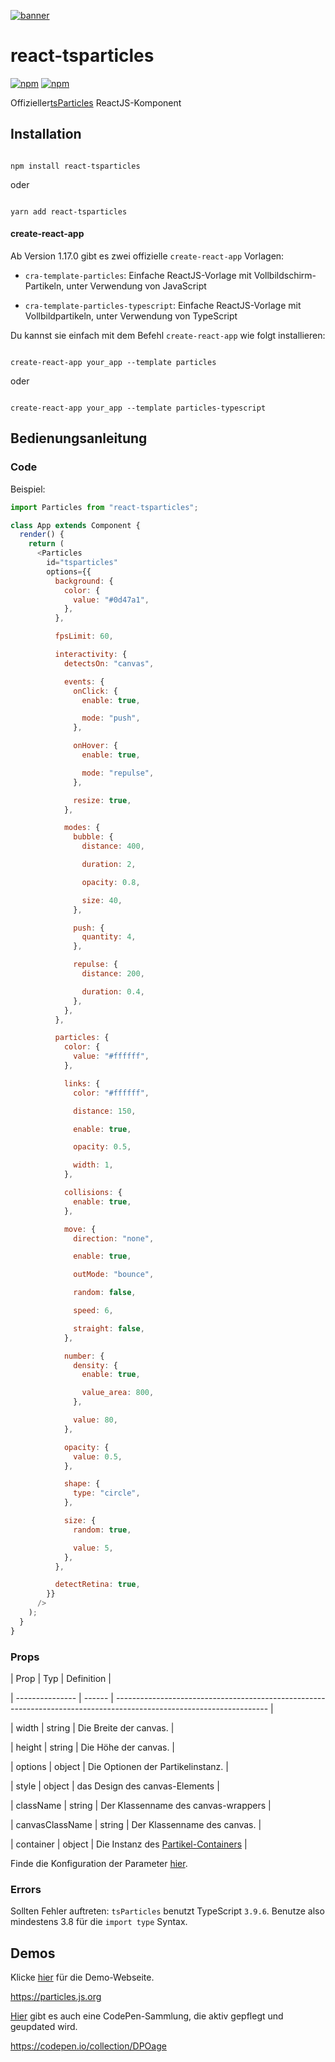 [![banner](https://particles.js.org/images/banner2.png)](https://particles.js.org)

# react-tsparticles

[![npm](https://img.shields.io/npm/v/react-tsparticles)](https://www.npmjs.com/package/react-tsparticles) [![npm](https://img.shields.io/npm/dm/react-tsparticles)](https://www.npmjs.com/package/react-tsparticles)

Offizieller[tsParticles](https://github.com/matteobruni/tsparticles) ReactJS-Komponent

## Installation

```shell

npm install react-tsparticles

```

oder

```shell

yarn add react-tsparticles

```

#### create-react-app

Ab Version 1.17.0 gibt es zwei offizielle `create-react-app` Vorlagen:

- `cra-template-particles`: Einfache ReactJS-Vorlage mit Vollbildschirm-Partikeln, unter Verwendung von JavaScript

- `cra-template-particles-typescript`: Einfache ReactJS-Vorlage mit Vollbildpartikeln, unter Verwendung von TypeScript

Du kannst sie einfach mit dem Befehl `create-react-app` wie folgt installieren:

```shell script

create-react-app your_app --template particles

```

oder

```shell script

create-react-app your_app --template particles-typescript

```

## Bedienungsanleitung

### Code

Beispiel:

```javascript
import Particles from "react-tsparticles";

class App extends Component {
  render() {
    return (
      <Particles
        id="tsparticles"
        options={{
          background: {
            color: {
              value: "#0d47a1",
            },
          },

          fpsLimit: 60,

          interactivity: {
            detectsOn: "canvas",

            events: {
              onClick: {
                enable: true,

                mode: "push",
              },

              onHover: {
                enable: true,

                mode: "repulse",
              },

              resize: true,
            },

            modes: {
              bubble: {
                distance: 400,

                duration: 2,

                opacity: 0.8,

                size: 40,
              },

              push: {
                quantity: 4,
              },

              repulse: {
                distance: 200,

                duration: 0.4,
              },
            },
          },

          particles: {
            color: {
              value: "#ffffff",
            },

            links: {
              color: "#ffffff",

              distance: 150,

              enable: true,

              opacity: 0.5,

              width: 1,
            },

            collisions: {
              enable: true,
            },

            move: {
              direction: "none",

              enable: true,

              outMode: "bounce",

              random: false,

              speed: 6,

              straight: false,
            },

            number: {
              density: {
                enable: true,

                value_area: 800,
              },

              value: 80,
            },

            opacity: {
              value: 0.5,
            },

            shape: {
              type: "circle",
            },

            size: {
              random: true,

              value: 5,
            },
          },

          detectRetina: true,
        }}
      />
    );
  }
}
```

### Props

| Prop | Typ | Definition |

| --------------- | ------ | -------------------------------------------------------------------------------------------------------------------- |

| width | string | Die Breite der canvas. |

| height | string | Die Höhe der canvas. |

| options | object | Die Optionen der Partikelinstanz. |

| style | object | das Design des canvas-Elements |

| className | string | Der Klassenname des canvas-wrappers |

| canvasClassName | string | Der Klassenname des canvas. |

| container | object | Die Instanz des [Partikel-Containers](https://github.com/matteobruni/tsparticles/wiki/Particles-Container-class) |

Finde die Konfiguration der Parameter [hier](https://particles.js.org).

### Errors

Sollten Fehler auftreten: `tsParticles` benutzt TypeScript `3.9.6`. Benutze also mindestens 3.8 für die `import type` Syntax.

## Demos

Klicke [hier](https://particles.js.org) für die Demo-Webseite.

<https://particles.js.org>

[Hier](https://codepen.io/collection/DPOage) gibt es auch eine CodePen-Sammlung, die aktiv gepflegt und geupdated wird.

<https://codepen.io/collection/DPOage>
